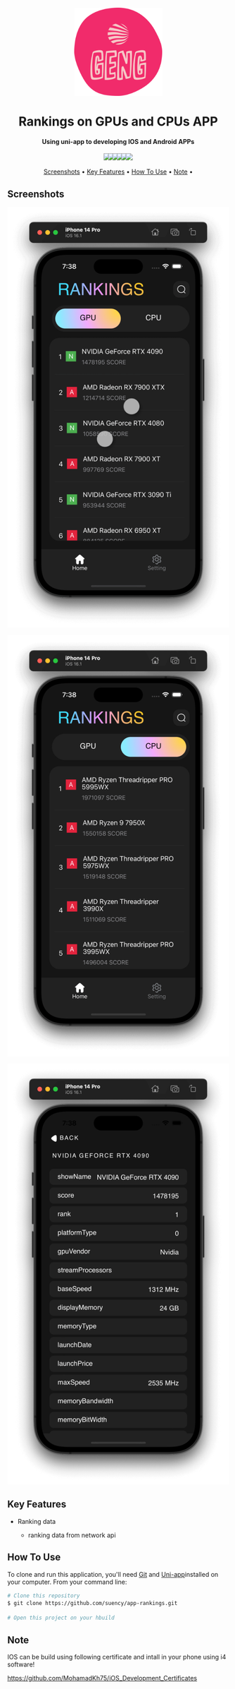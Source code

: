 <h1 align="center">
  <br>
  <img src="https://raw.githubusercontent.com/suency/app-rankings/master/ranking/ranking/logo.png" alt="GengCMS" width="200">
  <br>
  <br>
  Rankings on GPUs and CPUs APP
  <br>
</h1>

<h4 align="center">Using uni-app to developing IOS and Android APPs</h4>

<p align="center">
  <img src="https://badgen.net/badge/license/MIT/green" style="margin-right:-10px">
  <img src="https://badgen.net/github/checks/node-formidable/node-formidable" style="margin-right:-10px">
  <img src="https://badgen.net/badge/npm/8.19.2/blue" style="margin-right:-10px">
  <img src="https://badgen.net/badge/node/v13.14.0/blue" style="margin-right:-10px">
  <img src="https://badgen.net/badge/npm/passing/green" style="margin-right:-10px">
  <img src="https://badgen.net/badge/chat/on%20discord/blue">
</p>

<p align="center">
  <a href="#screenshots">Screenshots</a> •
  <a href="#key-features">Key Features</a> •
  <a href="#how-to-use">How To Use</a> •
  <a href="#note">Note</a> •
</p>



## Screenshots



![](https://raw.githubusercontent.com/suency/app-rankings/master/screenshot/gpu.png)

![](https://raw.githubusercontent.com/suency/app-rankings/master/screenshot/cpu.png)

![](https://raw.githubusercontent.com/suency/app-rankings/master/screenshot/details.png)

## Key Features

* Ranking data

  * ranking data from network api

  

## How To Use

To clone and run this application, you'll need [Git](https://git-scm.com) and [Uni-app](https://uniapp.dcloud.net.cn/)installed on your computer. From your command line:

``` bash
# Clone this repository
$ git clone https://github.com/suency/app-rankings.git

# Open this project on your hbuild
```



## Note

IOS can be build using following certificate and intall in your phone using i4 software!

https://github.com/MohamadKh75/iOS_Development_Certificates

